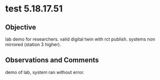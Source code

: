 # test 5.18.17.51
## Objective 

lab demo for researchers. valid digital twin with rct publish. systems non mirrored (station 3 higher).

## Observations and Comments
demo of lab, system ran without error.

